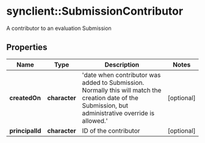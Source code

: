 # synclient::SubmissionContributor

A contributor to an evaluation Submission
## Properties
Name | Type | Description | Notes
------------ | ------------- | ------------- | -------------
**createdOn** | **character** | &#39;date when contributor was added to Submission. Normally this will match the creation date of the Submission, but administrative override is allowed.&#39;  | [optional] 
**principalId** | **character** | ID of the contributor | [optional] 


